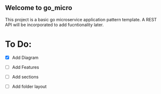 ## Welcome to go_micro

This project is a basic go microservice application pattern template. A REST API will be incorporated to add fucntionality later. 



# To Do:
- [X] Add Diagram
- [ ] Add Features
- [ ] Add sections
- [ ] Add folder layout

